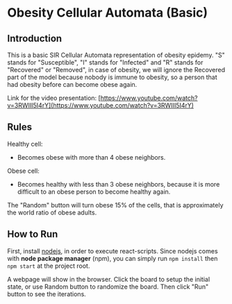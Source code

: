 # Obesity Cellular Automata (Basic)

## Introduction

This is a basic SIR Cellular Automata representation of obesity epidemy. "S" stands for "Susceptible", "I" stands for "Infected" and "R" stands for "Recovered" or "Removed", in case of obesity, we will ignore the Recovered part of the model because nobody is immune to obesity, so a person that had obesity before can become obese again.

Link for the video presentation: [https://www.youtube.com/watch?v=3RWIII5I4rY](https://www.youtube.com/watch?v=3RWIII5I4rY)

## Rules

Healthy cell:
- Becomes obese with more than 4 obese neighbors.

Obese cell:
- Becomes healthy with less than 3 obese neighbors, because it is more difficult to an obese person to become healthy again.

The "Random" button will turn obese 15% of the cells, that is approximately the world ratio of obese adults.

## How to Run

First, install [nodejs](https://nodejs.org/en/), in order to execute react-scripts. Since nodejs comes with **node package manager** (npm), you can simply run `npm install` then `npm start` at the project root.

A webpage will show in the browser.
Click the board to setup the initial state, or use Random button to randomize the board.
Then click "Run" button to see the iterations.

